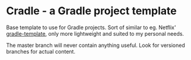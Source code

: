 # Cradle - a Gradle project template

Base template to use for Gradle projects. Sort of similar to eg. Netflix' [gradle-template](https://github.com/Netflix/gradle-template), only more lightweight and suited to my personal needs.

The master branch will never contain anything useful. Look for versioned branches for actual content.
